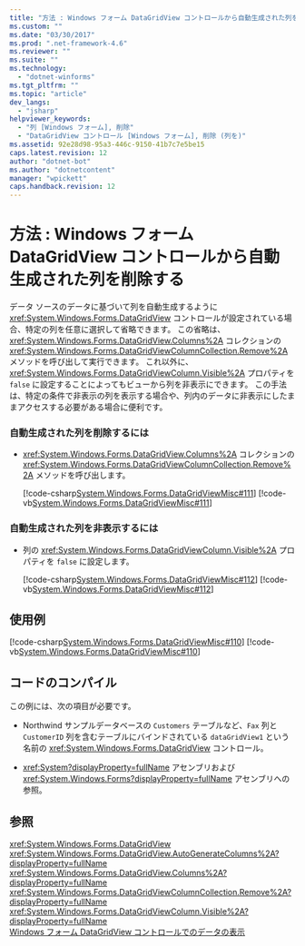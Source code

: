 ```yaml
---
title: "方法 : Windows フォーム DataGridView コントロールから自動生成された列を削除する | Microsoft Docs"
ms.custom: ""
ms.date: "03/30/2017"
ms.prod: ".net-framework-4.6"
ms.reviewer: ""
ms.suite: ""
ms.technology: 
  - "dotnet-winforms"
ms.tgt_pltfrm: ""
ms.topic: "article"
dev_langs: 
  - "jsharp"
helpviewer_keywords: 
  - "列 [Windows フォーム], 削除"
  - "DataGridView コントロール [Windows フォーム], 削除 (列を)"
ms.assetid: 92e28d98-95a3-446c-9150-41b7c7e5be15
caps.latest.revision: 12
author: "dotnet-bot"
ms.author: "dotnetcontent"
manager: "wpickett"
caps.handback.revision: 12
---
```

# 方法 : Windows フォーム DataGridView コントロールから自動生成された列を削除する
データ ソースのデータに基づいて列を自動生成するように <xref:System.Windows.Forms.DataGridView> コントロールが設定されている場合、特定の列を任意に選択して省略できます。  この省略は、<xref:System.Windows.Forms.DataGridView.Columns%2A> コレクションの <xref:System.Windows.Forms.DataGridViewColumnCollection.Remove%2A> メソッドを呼び出して実行できます。  これ以外に、<xref:System.Windows.Forms.DataGridViewColumn.Visible%2A> プロパティを `false` に設定することによってもビューから列を非表示にできます。  この手法は、特定の条件で非表示の列を表示する場合や、列内のデータに非表示にしたままアクセスする必要がある場合に便利です。  
  
### 自動生成された列を削除するには  
  
-   <xref:System.Windows.Forms.DataGridView.Columns%2A> コレクションの <xref:System.Windows.Forms.DataGridViewColumnCollection.Remove%2A> メソッドを呼び出します。  
  
     [!code-csharp[System.Windows.Forms.DataGridViewMisc#111](../../../../samples/snippets/csharp/VS_Snippets_Winforms/System.Windows.Forms.DataGridViewMisc/CS/datagridviewmisc.cs#111)]
     [!code-vb[System.Windows.Forms.DataGridViewMisc#111](../../../../samples/snippets/visualbasic/VS_Snippets_Winforms/System.Windows.Forms.DataGridViewMisc/VB/datagridviewmisc.vb#111)]  
  
### 自動生成された列を非表示するには  
  
-   列の <xref:System.Windows.Forms.DataGridViewColumn.Visible%2A> プロパティを `false` に設定します。  
  
     [!code-csharp[System.Windows.Forms.DataGridViewMisc#112](../../../../samples/snippets/csharp/VS_Snippets_Winforms/System.Windows.Forms.DataGridViewMisc/CS/datagridviewmisc.cs#112)]
     [!code-vb[System.Windows.Forms.DataGridViewMisc#112](../../../../samples/snippets/visualbasic/VS_Snippets_Winforms/System.Windows.Forms.DataGridViewMisc/VB/datagridviewmisc.vb#112)]  
  
## 使用例  
 [!code-csharp[System.Windows.Forms.DataGridViewMisc#110](../../../../samples/snippets/csharp/VS_Snippets_Winforms/System.Windows.Forms.DataGridViewMisc/CS/datagridviewmisc.cs#110)]
 [!code-vb[System.Windows.Forms.DataGridViewMisc#110](../../../../samples/snippets/visualbasic/VS_Snippets_Winforms/System.Windows.Forms.DataGridViewMisc/VB/datagridviewmisc.vb#110)]  
  
## コードのコンパイル  
 この例には、次の項目が必要です。  
  
-   Northwind サンプルデータベースの `Customers` テーブルなど、`Fax` 列と `CustomerID` 列を含むテーブルにバインドされている `dataGridView1` という名前の <xref:System.Windows.Forms.DataGridView> コントロール。  
  
-   <xref:System?displayProperty=fullName> アセンブリおよび <xref:System.Windows.Forms?displayProperty=fullName> アセンブリへの参照。  
  
## 参照  
 <xref:System.Windows.Forms.DataGridView>   
 <xref:System.Windows.Forms.DataGridView.AutoGenerateColumns%2A?displayProperty=fullName>   
 <xref:System.Windows.Forms.DataGridView.Columns%2A?displayProperty=fullName>   
 <xref:System.Windows.Forms.DataGridViewColumnCollection.Remove%2A?displayProperty=fullName>   
 <xref:System.Windows.Forms.DataGridViewColumn.Visible%2A?displayProperty=fullName>   
 [Windows フォーム DataGridView コントロールでのデータの表示](../../../../docs/framework/winforms/controls/displaying-data-in-the-windows-forms-datagridview-control.md)